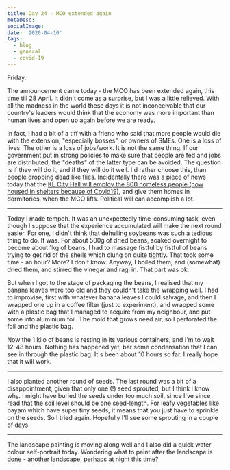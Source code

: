 ```yaml
---
title: Day 24 - MCO extended again
metaDesc: 
socialImage: 
date: '2020-04-10'
tags:
  - blog
  - general
  - covid-19
---
```


Friday. 

The announcement came today - the MCO has been extended again, this time till 28 April. It didn't come as a surprise, but I was a little relieved. With all the madness in the world these days it is not inconceivable that our country's leaders would think that the economy was more important than human lives and open up again before we are ready. 

In fact, I had a bit of a tiff with a friend who said that more people would die with the extension, "especially bosses", or owners of SMEs. One is a loss of lives. The other is a loss of jobs/work. It is not the same thing. If our government put in strong policies to make sure that people are fed and jobs are distributed, the "deaths" of the latter type can be avoided. The question is if they will do it, and if they will do it well. I'd rather choose this, than people dropping dead like flies. Incidentally there was a piece of news today that the [KL City Hall will employ the 800 homeless people (now housed in shelters because of Covid19)](https://www.thestar.com.my/news/nation/2020/04/10/ft-minister-says-kl039s-homeless-to-be-employed-after-mco), and give them homes in dormitories, when the MCO lifts. Political will can accomplish a lot. 

---

Today I made tempeh. It was an unexpectedly time-consuming task, even though I suppose that the experience accumulated will make the next round easier. For one, I didn't think that dehulling soybeans was such a tedious thing to do. It was. For about 500g of dried beans, soaked overnight to become about 1kg of beans, I had to massage fistful by fistful of beans trying to get rid of the shells which clung on quite tightly. That took some time - an hour? More? I don't know. Anyway, I boiled them, and (somewhat) dried them, and stirred the vinegar and ragi in. That part was ok. 

But when I got to the stage of packaging the beans, I realised that my banana leaves were too old and they couldn't take the wrapping well. I had to improvise, first with whatever banana leaves I could salvage, and then I wrapped one up in a coffee filter (just to experiment), and wrapped some with a plastic bag that I managed to acquire from my neighbour, and put some into aluminium foil. The mold that grows need air, so I perforated the foil and the plastic bag. 

Now the 1 kilo of beans is resting in its various containers, and I'm to wait 12-48 hours. Nothing has happened yet, bar some condensation that I can see in through the plastic bag. It's been about 10 hours so far. I really hope that it will work. 

---

I also planted another round of seeds. The last round was a bit of a disappointment, given that only one (!) seed sprouted, but I think I know why. I might have buried the seeds under too much soil, since I've since read that the soil level should be one seed-length. For leafy vegetables like bayam which have super tiny seeds, it means that you just have to sprinkle on the seeds. So I tried again. Hopefully I'll see some sprouting in a couple of days. 

---

The landscape painting is moving along well and I also did a quick water colour self-portrait today. Wondering what to paint after the landscape is done - another landscape, perhaps at night this time? 